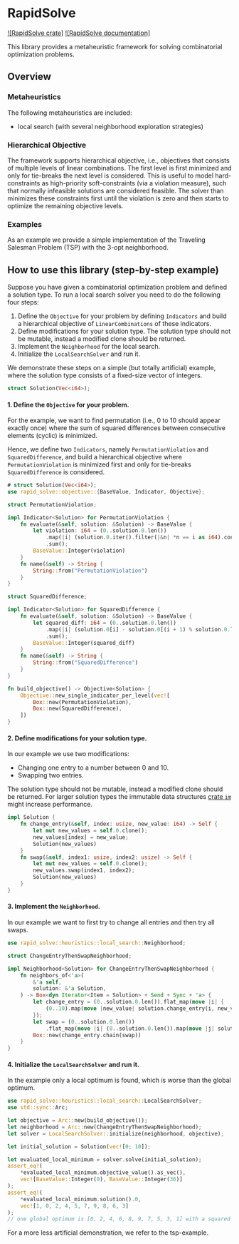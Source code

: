 # RapidSolve

[![RapidSolve crate]](https://crates.io/crates/rapid_solve)
[![RapidSolve documentation]](https://docs.rs/rapid_solve)

This library provides a metaheuristic framework for solving combinatorial optimization
problems.

## Overview

### Metaheuristics

The following metaheuristics are included:

- local search (with several neighborhood
  exploration strategies)

### Hierarchical Objective

The framework supports hierarchical objective, i.e., objectives
that consists of multiple levels of linear combinations.
The first level is first minimized and only for tie-breaks the next level is considered.
This is useful to model hard-constraints as high-priority soft-constraints (via a violation
measure), such that normally
infeasible solutions are considered feasible. The solver than minimizes these constraints first
until the violation is zero and then starts to optimize the remaining objective levels.

### Examples

As an example we provide a simple implementation of the Traveling Salesman Problem
(TSP) with the 3-opt neighborhood.

## How to use this library (step-by-step example)

Suppose you have given a combinatorial optimization problem and defined a solution type.
To run a local search solver you need to do the following four steps:

1. Define the `Objective` for your problem by defining
   `Indicators` and build a hierarchical objective of
   `LinearCombinations` of these indicators.
2. Define modifications for your solution type. The solution type should not be mutable,
   instead a modified clone should be returned.
3. Implement the `Neighborhood` for the local search.
4. Initialize the `LocalSearchSolver`
   and run it.

We demonstrate these steps on a simple (but totally artificial) example, where the solution type
consists of a fixed-size vector of integers.

```rust
struct Solution(Vec<i64>);
```

#### 1. Define the `Objective` for your problem.

For the example, we want to find permutation (i.e., 0 to 10 should appear exactly once) where
the sum of squared differences between consecutive elements (cyclic) is minimized.

Hence, we define two `Indicators`, namely `PermutationViolation` and
`SquaredDifference`, and build a hierarchical
objective where `PermutationViolation` is minimized first and only for tie-breaks
`SquaredDifference` is considered.

```rust
# struct Solution(Vec<i64>);
use rapid_solve::objective::{BaseValue, Indicator, Objective};

struct PermutationViolation;

impl Indicator<Solution> for PermutationViolation {
    fn evaluate(&self, solution: &Solution) -> BaseValue {
        let violation: i64 = (0..solution.0.len())
            .map(|i| (solution.0.iter().filter(|&n| *n == i as i64).count() as i64 - 1).abs())
            .sum();
        BaseValue::Integer(violation)
    }
    fn name(&self) -> String {
        String::from("PermutationViolation")
    }
}

struct SquaredDifference;

impl Indicator<Solution> for SquaredDifference {
    fn evaluate(&self, solution: &Solution) -> BaseValue {
        let squared_diff: i64 = (0..solution.0.len())
            .map(|i| (solution.0[i] - solution.0[(i + 1) % solution.0.len()]).pow(2))
            .sum();
        BaseValue::Integer(squared_diff)
    }
    fn name(&self) -> String {
        String::from("SquaredDifference")
    }
}

fn build_objective() -> Objective<Solution> {
    Objective::new_single_indicator_per_level(vec![
        Box::new(PermutationViolation),
        Box::new(SquaredDifference),
    ])
}
```

#### 2. Define modifications for your solution type.

In our example we use two modifications:

- Changing one entry to a number between 0 and 10.
- Swapping two entries.

The solution type should not be mutable, instead a modified clone should be returned.
For larger solution types the immutable data structures [crate `im`](https://docs.rs/im/) might increase
performance.

```rust
impl Solution {
    fn change_entry(&self, index: usize, new_value: i64) -> Self {
        let mut new_values = self.0.clone();
        new_values[index] = new_value;
        Solution(new_values)
    }
    fn swap(&self, index1: usize, index2: usize) -> Self {
        let mut new_values = self.0.clone();
        new_values.swap(index1, index2);
        Solution(new_values)
    }
}
```

#### 3. Implement the `Neighborhood`.

In our example we want to first try to change all entries and then try all swaps.

```rust
use rapid_solve::heuristics::local_search::Neighborhood;

struct ChangeEntryThenSwapNeighborhood;

impl Neighborhood<Solution> for ChangeEntryThenSwapNeighborhood {
    fn neighbors_of<'a>(
        &'a self,
        solution: &'a Solution,
    ) -> Box<dyn Iterator<Item = Solution> + Send + Sync + 'a> {
        let change_entry = (0..solution.0.len()).flat_map(move |i| {
            (0..10).map(move |new_value| solution.change_entry(i, new_value))
        });
        let swap = (0..solution.0.len())
            .flat_map(move |i| (0..solution.0.len()).map(move |j| solution.swap(i, j)));
        Box::new(change_entry.chain(swap))
    }
}
```

#### 4. Initialize the `LocalSearchSolver` and run it.

In the example only a local optimum is found, which is worse than the global optimum.

```rust
use rapid_solve::heuristics::local_search::LocalSearchSolver;
use std::sync::Arc;

let objective = Arc::new(build_objective());
let neighborhood = Arc::new(ChangeEntryThenSwapNeighborhood);
let solver = LocalSearchSolver::initialize(neighborhood, objective);

let initial_solution = Solution(vec![0; 10]);

let evaluated_local_minimum = solver.solve(initial_solution);
assert_eq!(
    *evaluated_local_minimum.objective_value().as_vec(),
    vec![BaseValue::Integer(0), BaseValue::Integer(36)]
);
assert_eq!(
    *evaluated_local_minimum.solution().0,
    vec![1, 0, 2, 4, 5, 7, 9, 8, 6, 3]
);
// one global optimum is [0, 2, 4, 6, 8, 9, 7, 5, 3, 1] with a squared differences of 34.
```

For a more less artificial demonstration, we refer to the tsp-example.
